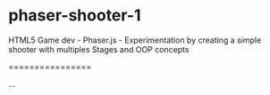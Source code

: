 phaser-shooter-1
================

HTML5 Game dev - Phaser.js - Experimentation by creating a simple shooter with multiples Stages and OOP concepts

================

...
